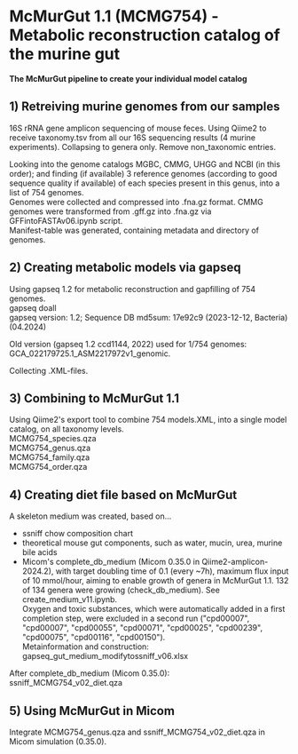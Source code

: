 # McMurGut 1.1 (MCMG754) - Metabolic reconstruction catalog of the murine gut  
**The McMurGut pipeline to create your individual model catalog**  

## 1) Retreiving murine genomes from our samples  

16S rRNA gene amplicon sequencing of mouse feces. Using Qiime2 to receive taxonomy.tsv from all our 16S sequencing results (4 murine experiments). Collapsing to genera only. Remove non_taxonomic entries.  
 
Looking into the genome catalogs MGBC, CMMG, UHGG and NCBI (in this order); and finding (if available) 3 reference genomes (according to good sequence quality if available) of each species present in this genus, into a list of 754 genomes.  
Genomes were collected and compressed into .fna.gz format. CMMG genomes were transformed from .gff.gz into .fna.gz via GFFintoFASTAv06.ipynb script.  
Manifest-table was generated, containing metadata and directory of genomes.  


## 2) Creating metabolic models via gapseq  

Using gapseq 1.2 for metabolic reconstruction and gapfilling of 754 genomes.  
gapseq doall  
gapseq version: 1.2; Sequence DB md5sum: 17e92c9 (2023-12-12, Bacteria) (04.2024)  

Old version (gapseq 1.2 ccd1144, 2022) used for 1/754 genomes: GCA_022179725.1_ASM2217972v1_genomic.  

Collecting .XML-files.  

## 3) Combining to McMurGut 1.1  

Using Qiime2's export tool to combine 754 models.XML, into a single model catalog, on all taxonomy levels.  
MCMG754_species.qza  
MCMG754_genus.qza  
MCMG754_family.qza  
MCMG754_order.qza  



## 4) Creating diet file based on McMurGut  

A skeleton medium was created, based on...  
- ssniff chow composition chart  
- theoretical mouse gut components, such as water, mucin, urea, murine bile acids  
- Micom's complete_db_medium (Micom 0.35.0 in Qiime2-amplicon-2024.2), with target doubling time of 0.1 (every ~7h), maximum flux input of 10 mmol/hour, aiming to enable growth of genera in McMurGut 1.1. 132 of 134 genera were growing (check_db_medium). See create_medium_v11.ipynb.  
Oxygen and toxic substances, which were automatically added in a first completion step, were excluded in a second run ("cpd00007", "cpd00007", "cpd00055", "cpd00071", "cpd00025", "cpd00239", "cpd00075", "cpd00116", "cpd00150").  
Metainformation and construction:  
gapseq_gut_medium_modifytossniff_v06.xlsx  

After complete_db_medium (Micom 0.35.0):  
ssniff_MCMG754_v02_diet.qza  

## 5) Using McMurGut in Micom

Integrate MCMG754_genus.qza and ssniff_MCMG754_v02_diet.qza in Micom simulation (0.35.0).  
